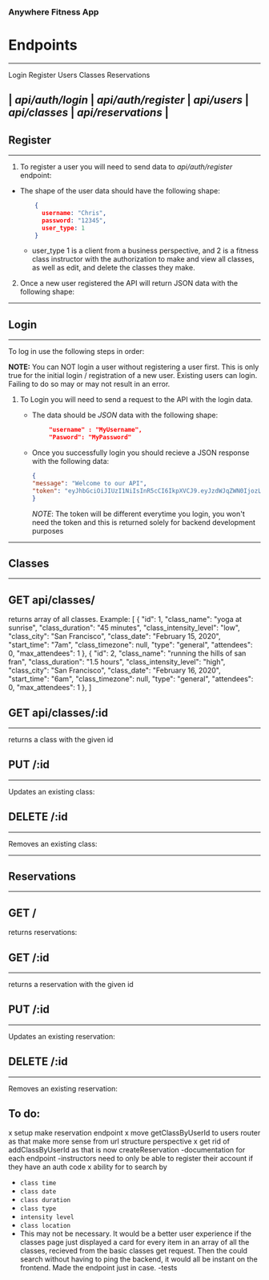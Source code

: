 ### Anywhere Fitness App ###

# Endpoints


---
Login
Register
Users
Classes
Reservations

 | _api/auth/login_ | _api/auth/register_ | _api/users_ | _api/classes_ | _api/reservations_ |
---
## Register
---
1. To register a user you will need to send data to _api/auth/register_ endpoint:
 * The shape of the user data should have the following shape:
    ```json
        {
          username: "Chris",
          password: "12345",
          user_type: 1
        }
    ```
    * user_type 1 is a client from a business perspective, and 2 is a fitness class instructor with the authorization to make and view all classes, as well as edit, and delete the classes they make.

2. Once a new user registered the API will return JSON data with the following shape:

---
## Login
---
To log in use the following steps in order:

__NOTE:__ You can NOT login a user without registering a user first. This is only true for the initial login / registration of a new user. Existing users can login. Failing to do so may or may not result in an error.

1. To Login you will need to send a request to the API with the login data.
   * The data should be _JSON_ data with the following shape:

    ```json
            "username" : "MyUsername",
            "Pasword": "MyPassword"
    ```
    * Once you successfully login you should recieve a JSON response with the following data: 
        ```json 
        {
        "message": "Welcome to our API",
        "token": "eyJhbGciOiJIUzI1NiIsInR5cCI6IkpXVCJ9.eyJzdWJqZWN0IjozLCJ1c2VybmFtZSI6IkNocmlzdG9waGVyIiwiaWF0IjoxNjAwNzIwNzMwLCJleHAiOjE2MDA3MjQzMzB9.__SevXXb6OXZO_TXfhLe88_cgppEGhgG_Ag5Vw28qsw" 
        }
        ```
        _NOTE_: The token will be different everytime you login, you won't need the token and this is returned solely for backend development purposes
---
## Classes
---
 ## GET api/classes/
 returns array of all classes. Example:
 [
    {
        "id": 1,
        "class_name": "yoga at sunrise",
        "class_duration": "45 minutes",
        "class_intensity_level": "low",
        "class_city": "San Francisco",
        "class_date": "February 15, 2020",
        "start_time": "7am",
        "class_timezone": null,
        "type": "general",
        "attendees": 0,
        "max_attendees": 1
    },
    {
        "id": 2,
        "class_name": "running the hills of san fran",
        "class_duration": "1.5 hours",
        "class_intensity_level": "high",
        "class_city": "San Francisco",
        "class_date": "February 16, 2020",
        "start_time": "6am",
        "class_timezone": null,
        "type": "general",
        "attendees": 0,
        "max_attendees": 1
    },
 ]


 ## GET api/classes/:id
 ----
 returns a class with the given id

## PUT /:id
---

Updates an existing class:

## DELETE /:id
---
Removes an existing class:

---
## Reservations
---
 ## GET /
 returns reservations:


 ## GET /:id
 ----
 returns a reservation with the given id

## PUT /:id
---

Updates an existing reservation:

## DELETE /:id
---
Removes an existing reservation:

## To do:
x setup make reservation endpoint
x move getClassByUserId to users router as that make more sense from url structure perspective
x get rid of addClassByUserId as that is now createReservation
-documentation for each endpoint
-instructors need to only be able to register their account if they have an auth code
x ability for to search by 
  - `class time`
  - `class date`
  - `class duration`
  - `class type`
  - `intensity level`
  - `class location`
  - This may not be necessary. It would be a better user experience if the classes page just displayed a card for every item in an array of all the classes, recieved from the basic classes get request. Then the could search without having to ping the backend, it would all be instant on the frontend. Made the endpoint just in case.
-tests